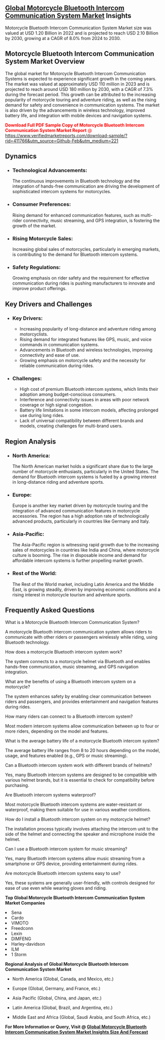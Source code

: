 <h2><a href="https://www.verifiedmarketreports.com/download-sample/?rid=411766&amp;utm_source=Github&amp;utm_medium=221" target="_blank">Global Motorcycle Bluetooth Intercom Communication System Market</a> Insights</h2><p>Motorcycle Bluetooth Intercom Communication System Market size was valued at USD 1.20 Billion in 2022 and is projected to reach USD 2.10 Billion by 2030, growing at a CAGR of 8.0% from 2024 to 2030.</p><p> <h2>Motorcycle Bluetooth Intercom Communication System Market Overview</h2> <p>The global market for Motorcycle Bluetooth Intercom Communication Systems is expected to experience significant growth in the coming years. The market was valued at approximately USD 110 million in 2023 and is projected to reach around USD 180 million by 2030, with a CAGR of 7.3% during the forecast period. This growth can be attributed to the increasing popularity of motorcycle touring and adventure riding, as well as the rising demand for safety and convenience in communication systems. The market is also driven by the advancements in wireless technology, improved battery life, and integration with mobile devices and navigation systems.</p> <p><p><span class=""><span style="color: #ff0000;"><strong>Download Full PDF Sample Copy of Motorcycle Bluetooth Intercom Communication System Market Report</strong> @ </span><a href="https://www.verifiedmarketreports.com/download-sample/?rid=411766&amp;utm_source=Github-Feb&amp;utm_medium=221" target="_blank">https://www.verifiedmarketreports.com/download-sample/?rid=411766&amp;utm_source=Github-Feb&amp;utm_medium=221</a></span></p></p> <h2>Dynamics</h2> <ul> <li><h3>Technological Advancements:</h3> The continuous improvements in Bluetooth technology and the integration of hands-free communication are driving the development of sophisticated intercom systems for motorcycles.</li> <li><h3>Consumer Preferences:</h3> Rising demand for enhanced communication features, such as multi-rider connectivity, music streaming, and GPS integration, is fostering the growth of the market.</li> <li><h3>Rising Motorcycle Sales:</h3> Increasing global sales of motorcycles, particularly in emerging markets, is contributing to the demand for Bluetooth intercom systems.</li> <li><h3>Safety Regulations:</h3> Growing emphasis on rider safety and the requirement for effective communication during rides is pushing manufacturers to innovate and improve product offerings.</li> </ul> <h2>Key Drivers and Challenges</h2> <ul> <li><h3>Key Drivers:</h3> <ul> <li>Increasing popularity of long-distance and adventure riding among motorcyclists.</li> <li>Rising demand for integrated features like GPS, music, and voice commands in communication systems.</li> <li>Advancements in Bluetooth and wireless technologies, improving connectivity and ease of use.</li> <li>Growing emphasis on motorcycle safety and the necessity for reliable communication during rides.</li> </ul> </li> <li><h3>Challenges:</h3> <ul> <li>High cost of premium Bluetooth intercom systems, which limits their adoption among budget-conscious consumers.</li> <li>Interference and connectivity issues in areas with poor network coverage or high signal congestion.</li> <li>Battery life limitations in some intercom models, affecting prolonged use during long rides.</li> <li>Lack of universal compatibility between different brands and models, creating challenges for multi-brand users.</li> </ul> </li> </ul> <h2>Region Analysis</h2> <ul> <li><h3>North America:</h3> The North American market holds a significant share due to the large number of motorcycle enthusiasts, particularly in the United States. The demand for Bluetooth intercom systems is fueled by a growing interest in long-distance riding and adventure sports.</li> <li><h3>Europe:</h3> Europe is another key market driven by motorcycle touring and the integration of advanced communication features in motorcycle accessories. The region has a high adoption rate of technologically advanced products, particularly in countries like Germany and Italy.</li> <li><h3>Asia-Pacific:</h3> The Asia-Pacific region is witnessing rapid growth due to the increasing sales of motorcycles in countries like India and China, where motorcycle culture is booming. The rise in disposable income and demand for affordable intercom systems is further propelling market growth.</li> <li><h3>Rest of the World:</h3> The Rest of the World market, including Latin America and the Middle East, is growing steadily, driven by improving economic conditions and a rising interest in motorcycle tourism and adventure sports.</li> </ul> <h2>Frequently Asked Questions</h2> <p>What is a Motorcycle Bluetooth Intercom Communication System?</p> <p>A motorcycle Bluetooth intercom communication system allows riders to communicate with other riders or passengers wirelessly while riding, using Bluetooth technology.</p> <p>How does a motorcycle Bluetooth intercom system work?</p> <p>The system connects to a motorcycle helmet via Bluetooth and enables hands-free communication, music streaming, and GPS navigation integration.</p> <p>What are the benefits of using a Bluetooth intercom system on a motorcycle?</p> <p>The system enhances safety by enabling clear communication between riders and passengers, and provides entertainment and navigation features during rides.</p> <p>How many riders can connect to a Bluetooth intercom system?</p> <p>Most modern intercom systems allow communication between up to four or more riders, depending on the model and features.</p> <p>What is the average battery life of a motorcycle Bluetooth intercom system?</p> <p>The average battery life ranges from 8 to 20 hours depending on the model, usage, and features enabled (e.g., GPS or music streaming).</p> <p>Can a Bluetooth intercom system work with different brands of helmets?</p> <p>Yes, many Bluetooth intercom systems are designed to be compatible with various helmet brands, but it is essential to check for compatibility before purchasing.</p> <p>Are Bluetooth intercom systems waterproof?</p> <p>Most motorcycle Bluetooth intercom systems are water-resistant or waterproof, making them suitable for use in various weather conditions.</p> <p>How do I install a Bluetooth intercom system on my motorcycle helmet?</p> <p>The installation process typically involves attaching the intercom unit to the side of the helmet and connecting the speaker and microphone inside the helmet.</p> <p>Can I use a Bluetooth intercom system for music streaming?</p> <p>Yes, many Bluetooth intercom systems allow music streaming from a smartphone or GPS device, providing entertainment during rides.</p> <p>Are motorcycle Bluetooth intercom systems easy to use?</p> <p>Yes, these systems are generally user-friendly, with controls designed for ease of use even while wearing gloves and riding.</p> </p><p><strong>Top Global Motorcycle Bluetooth Intercom Communication System Market Companies</strong></p><div data-test-id=""><p><li>Sena</li><li> Cardo</li><li> VIMOTO</li><li> Freedconn</li><li> Lexin</li><li> DIMFENG</li><li> Harley-davidson</li><li> ILM</li><li> 1 Storm</li></p><div><strong>Regional Analysis of&nbsp;Global Motorcycle Bluetooth Intercom Communication System Market</strong></div><ul><li dir="ltr"><p dir="ltr">North America&nbsp;(Global, Canada, and Mexico, etc.)</p></li><li dir="ltr"><p dir="ltr">Europe (Global, Germany, and France, etc.)</p></li><li dir="ltr"><p dir="ltr">Asia Pacific&nbsp;(Global, China, and Japan, etc.)</p></li><li dir="ltr"><p dir="ltr">Latin America&nbsp;(Global, Brazil, and Argentina, etc.)</p></li><li dir="ltr">Middle East and Africa&nbsp;(Global, Saudi Arabia, and South Africa, etc.)</li></ul><p><strong>For More Information or Query, Visit @&nbsp;</strong><strong><a href="https://www.verifiedmarketreports.com/product/motorcycle-bluetooth-intercom-communication-system-market/?utm_source=Github&amp;utm_medium=221" target="_blank">Global Motorcycle Bluetooth Intercom Communication System Market Insights Size And Forecast</a></strong></p></div>

